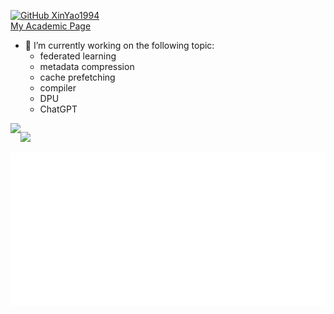 
<!--
**XinYao1994/XinYao1994** is a ✨ _special_ ✨ repository because its `README.md` (this file) appears on your GitHub profile.

Here are some ideas to get you started:
- 🔭 I’m currently working on ...
- 🌱 I’m currently learning ...
- 👯 I’m looking to collaborate on ...
- 🤔 I’m looking for help with ...
- 💬 Ask me about ...
- 📫 How to reach me: ...
- 😄 Pronouns: ...
- ⚡ Fun fact: ...
-->
[![GitHub XinYao1994](https://img.shields.io/github/followers/XinYao1994?label=follow&style=social)](https://github.com/XinYao1994)  
[My Academic Page](https://xinyao1994.github.io/xyaocs/) 
- 🔭 I’m currently working on the following topic:
   -  federated learning
   -  metadata compression  
   -  cache prefetching
   -  compiler  
   -  DPU 
   -  ChatGPT 

<div align="center" style="display: flex; flex-direction: row;">
  <a href=""><img src="https://github-profile-trophy.vercel.app/?username=XinYao1994&column=4">

  <a href="https://github.com/XinYao1994/"><img src="https://github-readme-stats.vercel.app/api?username=XinYao1994&show_icons=true&count_private=true">
</div>

<div align="center">
  <img src="https://github.com/XinYao1994/XinYao1994/blob/master/github-metrics.svg">
</div>

<!-- [![trophy](https://github-profile-trophy.vercel.app/?username=XinYao1994&column=4)](https://github.com/XinYao1994)   -->

<!-- [![Xin's github stats](https://github-readme-stats.vercel.app/api?username=XinYao1994&show_icons=true)](https://github.com/XinYao1994/)   -->



